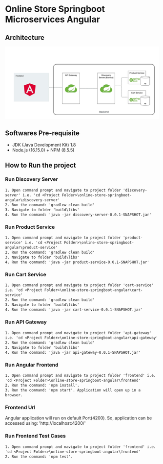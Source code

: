# Online Store Springboot Microservices Angular

## Architecture
![Alt text](architecture.jpg?raw=true "Architecture")

## Softwares Pre-requisite
  - JDK (Java Development Kit) 1.8
  - Node.js (16.15.0) + NPM (8.5.5)

## How to Run the project

  ### Run Discovery Server
    1. Open command prompt and navigate to project folder 'discovery-server' i.e. 'cd <Project Folder>\online-store-springboot-angular\discovery-server'
    2. Run the command: 'gradlew clean build'
    3. Navigate to folder 'build\libs'
    4. Run the command: 'java -jar discovery-server-0.0.1-SNAPSHOT.jar'
	
  ### Run Product Service
    1. Open command prompt and navigate to project folder 'product-service' i.e. 'cd <Project Folder>\online-store-springboot-angular\product-service'
    2. Run the command: 'gradlew clean build'
    3. Navigate to folder 'build\libs'
    4. Run the command: 'java -jar product-service-0.0.1-SNAPSHOT.jar'

  ### Run Cart Service
    1. Open command prompt and navigate to project folder 'cart-service' i.e. 'cd <Project Folder>\online-store-springboot-angular\cart-service'
    2. Run the command: 'gradlew clean build'
    3. Navigate to folder 'build\libs'
    4. Run the command: 'java -jar cart-service-0.0.1-SNAPSHOT.jar'

  ### Run API Gateway
    1. Open command prompt and navigate to project folder 'api-gateway' i.e. 'cd <Project Folder>\online-store-springboot-angular\api-gateway'
    2. Run the command: 'gradlew clean build'
    3. Navigate to folder 'build\libs'
    4. Run the command: 'java -jar api-gateway-0.0.1-SNAPSHOT.jar'

  ### Run Angular Frontend
    1. Open command prompt and navigate to project folder 'frontend' i.e. 'cd <Project Folder>\online-store-springboot-angular\frontend'
    2. Run the command: 'npm install'.  
    3. Run the command: 'npm start'. Application will open up in a browser.

### Frontend Url
Angular application will run on default Port(4200). So, application can be accessed using: 'http://localhost:4200/'

### Run Frontend Test Cases
    1. Open command prompt and navigate to project folder 'frontend' i.e. 'cd <Project Folder>\online-store-springboot-angular\frontend'
    2. Run the command: 'npm test'.  
